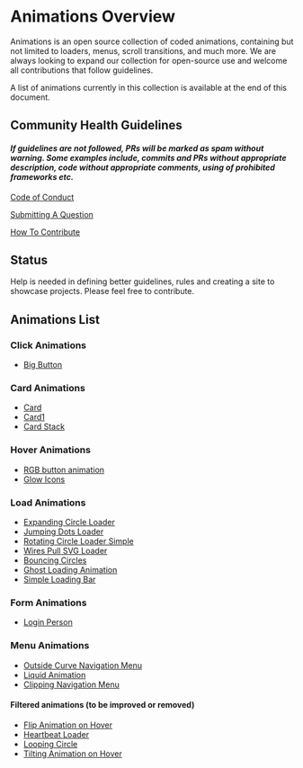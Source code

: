 # Animations Overview

Animations is an open source collection of coded animations, containing but not limited to loaders, menus, scroll transitions, and much more. We are always looking to expand our collection for open-source use and welcome all contributions that follow guidelines.

A list of animations currently in this collection is available at the end of this document.

## Community Health Guidelines

#### _If guidelines are not followed, PRs will be marked as spam without warning. Some examples include, commits and PRs without appropriate description, code without appropriate comments, using of prohibited frameworks etc._

[Code of Conduct](/docs/CODE_OF_CONDUCT.md)

[Submitting A Question](/docs/SUPPORT.md)

[How To Contribute](/docs/CONTRIBUTING.md)

## Status

Help is needed in defining better guidelines, rules and creating a site to showcase projects. Please feel free to contribute.

## Animations List

### Click Animations

- [Big Button](https://animations.gq/Click%20Animations/big-button/index.html)

### Card Animations

- [Card](https://animations.gq/Card%20Animations/Buttons%20to%20zoom%20cards/index.html)
- [Card1](https://animations.gq/Card%20Animations/Hover%20to%20animate%20cards/index.html)
- [Card Stack](https://animations.gq/Card%20Animations/Info%20card%20stack%20carousel/card.html)

### Hover Animations

- [RGB button animation](https://animations.gq/Hover%20Animations/RGB%20button%20animation/index.html)
- [Glow Icons](https://animations.gq/Hover%20Animations/Glow%20Icons/index.html)

### Load Animations

- [Expanding Circle Loader](https://animations.gq/Load%20Animations/Expanding%20Circle%20Loader/index.html)
- [Jumping Dots Loader](https://animations.gq/Load%20Animations/Jumping%20Dots%20Loader/index.html)
- [Rotating Circle Loader Simple](https://animations.gq/Load%20Animations/Rotating%20Circle%20Loader%20Simple/index.html)
- [Wires Pull SVG Loader](https://animations.gq/Load%20Animations/Wires%20pull%20SVG%20loader/index.html)
- [Bouncing Circles](https://animations.gq/Load%20Animations/Bouncing%20Circles/index.html)
- [Ghost Loading Animation](https://animations.gq/Load%20Animations/Ghost%20Loading%20Animation/index.html)
- [Simple Loading Bar](https://animations.gq/Load%20Animations/Simple%20Loading%20Bar/index.html)

### Form Animations

- [Login Person](https://animations.gq/Form%20Animations/Show%20Password/index.html)

### Menu Animations

- [Outside Curve Navigation Menu](https://animations.gq/Menu%20Animations/Outside%20Curve%20Navigation%20Menu/index.html)
- [Liquid Animation](https://animations.gq/Menu%20Animations/Liquid%20Navigation%20Menu/index.html)
- [Clipping Navigation Menu](https://animations.gq/Menu%20Animations/Clipping%20Navigation%20Menu/index.html)

#### Filtered animations (to be improved or removed)

- [Flip Animation on Hover](https://animations.gq/Filtering/Flip%20Animation%20on%20Hover/index.html)
- [Heartbeat Loader](https://animations.gq/Filtering/Heartbeat%20Loader/index.html)
- [Looping Circle](https://animations.gq/Filtering/Looping%20Circle/index.html)
- [Tilting Animation on Hover](https://animations.gq/Filtering/Tilting%20Animation%20on%20Hover/glassmorph.html)
